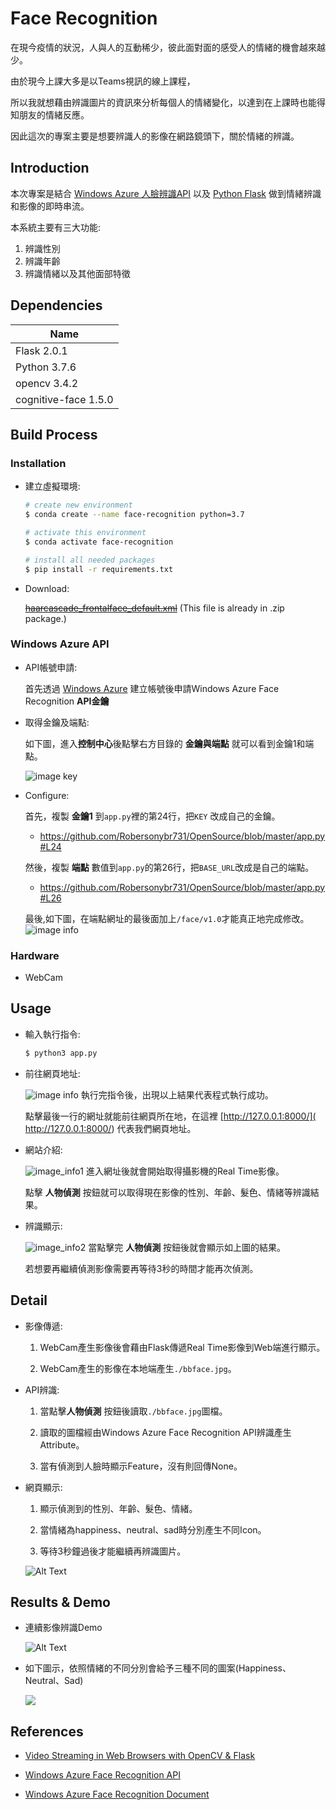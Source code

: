 # Face Recognition
在現今疫情的狀況，人與人的互動稀少，彼此面對面的感受人的情緒的機會越來越少。

由於現今上課大多是以Teams視訊的線上課程，

所以我就想藉由辨識圖片的資訊來分析每個人的情緒變化，以達到在上課時也能得知朋友的情緒反應。

因此這次的專案主要是想要辨識人的影像在網路鏡頭下，關於情緒的辨識。

## Introduction
本次專案是結合 [Windows Azure 人臉辨識API](https://azure.microsoft.com/zh-tw/services/cognitive-services/face/) 以及 [Python Flask](https://towardsdatascience.com/video-streaming-in-web-browsers-with-opencv-flask-93a38846fe00) 做到情緒辨識和影像的即時串流。

本系統主要有三大功能:
1. 辨識性別
2. 辨識年齡
3. 辨識情緒以及其他面部特徵

## Dependencies
|Name|
|----|
|Flask 2.0.1|
|Python 3.7.6|
|opencv 3.4.2|
|cognitive-face 1.5.0|

## Build Process

### Installation
- 建立虛擬環境:
  ``` bash
  # create new environment
  $ conda create --name face-recognition python=3.7
  
  # activate this environment
  $ conda activate face-recognition
  
  # install all needed packages
  $ pip install -r requirements.txt
  ```
- Download:

  [~~haarcascade_frontalface_default.xml~~](https://github.com/opencv/opencv/blob/master/data/haarcascades/haarcascade_frontalface_default.xml)
  (This file is already in .zip package.)

### Windows Azure API
- API帳號申請:
  
  首先透過 [Windows Azure](https://azure.microsoft.com/zh-tw/services/cognitive-services/face/) 建立帳號後申請Windows Azure Face Recognition **API金鑰**

- 取得金鑰及端點:
  
  如下圖，進入**控制中心**後點擊右方目錄的 **金鑰與端點** 就可以看到金鑰1和端點。
  
  ![image key](./img/keyblur.jpg)

- Configure:

  首先，複製 **金鑰1** 到`app.py`裡的第24行，把`KEY` 改成自己的金鑰。
  - https://github.com/Robersonybr731/OpenSource/blob/master/app.py#L24
  
  然後，複製 **端點** 數值到`app.py`的第26行，把`BASE_URL`改成是自己的端點。
  - https://github.com/Robersonybr731/OpenSource/blob/master/app.py#L26

  最後,如下圖，在端點網址的最後面加上`/face/v1.0`才能真正地完成修改。
  ![image info](./img/endpoint.png)
  
### Hardware
- WebCam

## Usage
- 輸入執行指令:
  ``` bash
  $ python3 app.py
  ```
- 前往網頁地址:

  ![image info](./img/start.png)
  執行完指令後，出現以上結果代表程式執行成功。
  
  點擊最後一行的網址就能前往網頁所在地，在這裡 [http://127.0.0.1:8000/]( http://127.0.0.1:8000/) 代表我們網頁地址。
 
- 網站介紹:
 
  ![image_info1](./img/net.png)
  進入網址後就會開始取得攝影機的Real Time影像。
  
  點擊 **人物偵測** 按鈕就可以取得現在影像的性別、年齡、髮色、情緒等辨識結果。

- 辨識顯示:

  ![image_info2](./img/net2.png)
  當點擊完 **人物偵測** 按鈕後就會顯示如上圖的結果。
  
  若想要再繼續偵測影像需要再等待3秒的時間才能再次偵測。
  

## Detail
- 影像傳遞:
  
  1. WebCam產生影像後會藉由Flask傳遞Real Time影像到Web端進行顯示。
  
  2. WebCam產生的影像在本地端產生`./bbface.jpg`。
  
- API辨識:

  1. 當點擊**人物偵測** 按鈕後讀取`./bbface.jpg`圖檔。
  
  2. 讀取的圖檔經由Windows Azure Face Recognition API辨識產生Attribute。
  
  3. 當有偵測到人臉時顯示Feature，沒有則回傳None。

- 網頁顯示:

  1. 顯示偵測到的性別、年齡、髮色、情緒。
  
  2. 當情緒為happiness、neutral、sad時分別產生不同Icon。
  
  3. 等待3秒鐘過後才能繼續再辨識圖片。
  
  ![Alt Text](./img/Diagram1.png)
  
## Results & Demo
- 連續影像辨識Demo

  ![Alt Text](./img/demo1.gif)
  
- 如下圖示，依照情緒的不同分別會給予三種不同的圖案(Happiness、Neutral、Sad)
  
  <img src="./img/emoji.png">

  
## References
- [Video Streaming in Web Browsers with OpenCV & Flask](https://towardsdatascience.com/video-streaming-in-web-browsers-with-opencv-flask-93a38846fe00)

- [Windows Azure Face Recognition API](https://azure.microsoft.com/zh-tw/services/cognitive-services/face/)

- [Windows Azure Face Recognition Document](https://docs.microsoft.com/zh-tw/azure/cognitive-services/face/quickstarts/client-libraries?pivots=programming-language-python&tabs=visual-studio)